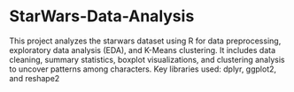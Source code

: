 # StarWars-Data-Analysis
This project analyzes the starwars dataset using R for data preprocessing, exploratory data analysis (EDA), and K-Means clustering. It includes data cleaning, summary statistics, boxplot visualizations, and clustering analysis to uncover patterns among characters. Key libraries used: dplyr, ggplot2, and reshape2
